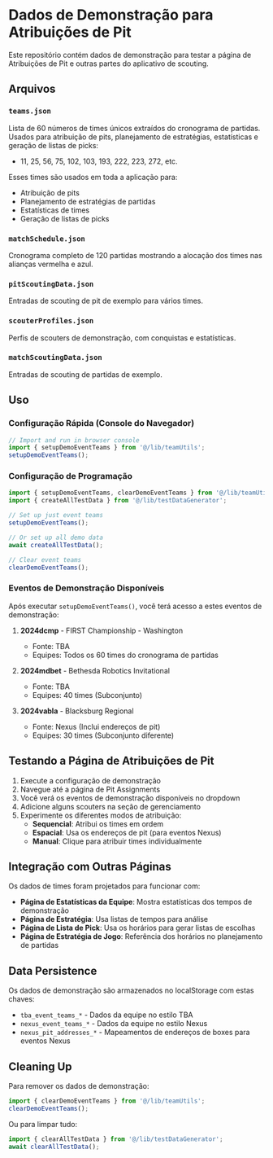 # Dados de Demonstração para Atribuições de Pit 

Este repositório contém dados de demonstração para testar a página de Atribuições de Pit e outras partes do aplicativo de scouting.

## Arquivos

### `teams.json`
Lista de 60 números de times únicos extraídos do cronograma de partidas. Usados para atribuição de pits, planejamento de estratégias, estatísticas e geração de listas de picks:
- 11, 25, 56, 75, 102, 103, 193, 222, 223, 272, etc.

Esses times são usados em toda a aplicação para:
- Atribuição de pits
- Planejamento de estratégias de partidas
- Estatísticas de times
- Geração de listas de picks

### `matchSchedule.json`
Cronograma completo de 120 partidas mostrando a alocação dos times nas alianças vermelha e azul.

### `pitScoutingData.json`
Entradas de scouting de pit de exemplo para vários times.

### `scouterProfiles.json`
Perfis de scouters de demonstração, com conquistas e estatísticas.

### `matchScoutingData.json`
Entradas de scouting de partidas de exemplo.

## Uso

### Configuração Rápida (Console do Navegador)
```javascript
// Import and run in browser console
import { setupDemoEventTeams } from '@/lib/teamUtils';
setupDemoEventTeams();
```

### Configuração de Programação
```typescript
import { setupDemoEventTeams, clearDemoEventTeams } from '@/lib/teamUtils';
import { createAllTestData } from '@/lib/testDataGenerator';

// Set up just event teams
setupDemoEventTeams();

// Or set up all demo data
await createAllTestData();

// Clear event teams
clearDemoEventTeams();
```

### Eventos de Demonstração Disponíveis

Após executar `setupDemoEventTeams()`, você terá acesso a estes eventos de demonstração:

1. **2024dcmp** - FIRST Championship - Washington
   - Fonte: TBA
   - Equipes: Todos os 60 times do cronograma de partidas
   
2. **2024mdbet** - Bethesda Robotics Invitational  
   - Fonte: TBA
   - Equipes: 40 times (Subconjunto)
   
3. **2024vabla** - Blacksburg Regional
   - Fonte: Nexus (Inclui endereços de pit)
   - Equipes: 30 times (Subconjunto diferente)

## Testando a Página de Atribuições de Pit

1. Execute a configuração de demonstração
2. Navegue até a página de Pit Assignments
3. Você verá os eventos de demonstração disponíveis no dropdown
4. Adicione alguns scouters na seção de gerenciamento
5. Experimente os diferentes modos de atribuição:
   - **Sequencial**: Atribui os times em ordem
   - **Espacial**: Usa os endereços de pit (para eventos Nexus)
   - **Manual**: Clique para atribuir times individualmente

## Integração com Outras Páginas

Os dados de times foram projetados para funcionar com:

- **Página de Estatísticas da Equipe**: Mostra estatísticas dos tempos de demonstração
- **Página de Estratégia**: Usa listas de tempos para análise
- **Página de Lista de Pick**: Usa os horários para gerar listas de escolhas
- **Página de Estratégia de Jogo**: Referência dos horários no planejamento de partidas

## Data Persistence

Os dados de demonstração são armazenados no localStorage com estas chaves:
- `tba_event_teams_*` - Dados da equipe no estilo TBA
- `nexus_event_teams_*` - Dados da equipe no estilo Nexus
- `nexus_pit_addresses_*` - Mapeamentos de endereços de boxes para eventos Nexus

## Cleaning Up

Para remover os dados de demonstração:
```typescript
import { clearDemoEventTeams } from '@/lib/teamUtils';
clearDemoEventTeams();
```

Ou para limpar tudo:
```typescript
import { clearAllTestData } from '@/lib/testDataGenerator';
await clearAllTestData();
```